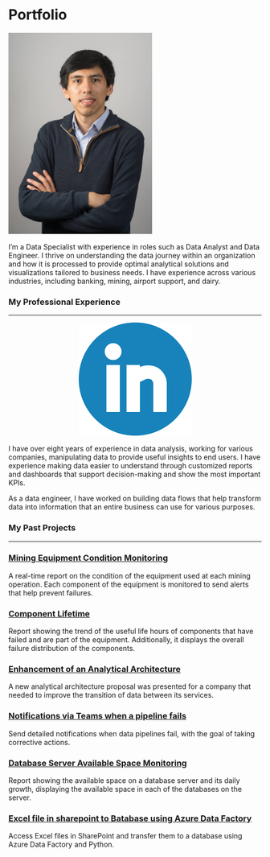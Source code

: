 # Portfolio
<p align="center">

<img src="images/DSC_0535-min.jpg" height=400></p>

<p>I’m a Data Specialist with experience in roles such as Data Analyst and Data Engineer. I thrive on understanding the data journey within an organization and how it is processed to provide optimal analytical solutions and visualizations tailored to business needs. I have experience across various industries, including banking, mining, airport support, and dairy.</p>


### My Professional Experience

<hr>
  <p align="center">
  <a href="https://www.linkedin.com/in/max-sergio-causso-fretel-96594574/"><img src="images/Linkedin.PNG"></a></p>

<p>I have over eight years of experience in data analysis, working for various companies, manipulating data to provide useful insights to end users. I have experience making data easier to understand through customized reports and dashboards that support decision-making and show the most important KPIs.


As a data engineer, I have worked on building data flows that help transform data into information that an entire business can use for various purposes.
</p>



### My Past Projects
<hr>
 <p align="center">

### [Mining Equipment Condition Monitoring](https://github.com/mscausso/Mining-Equipment-Condition-Monitoring/blob/main/README.md)
A real-time report on the condition of the equipment used at each mining operation. Each component of the equipment is monitored to send alerts that help prevent failures.
  
### [Component Lifetime](https://github.com/mscausso/ComponentLifetime/blob/main/README.md)
Report showing the trend of the useful life hours of components that have failed and are part of the equipment. Additionally, it displays the overall failure distribution of the components.

### [Enhancement of an Analytical Architecture](https://github.com/mscausso/Enhancement-of-an-Analytical-Architecture/blob/main/README.md)
A new analytical architecture proposal was presented for a company that needed to improve the transition of data between its services.

### [Notifications via Teams when a pipeline fails](https://github.com/mscausso/Notifications-via-Teams-when-a-pipeline-fails/blob/main/README.md)
Send detailed notifications when data pipelines fail, with the goal of taking corrective actions.

### [Database Server Available Space Monitoring](https://github.com/mscausso/Database--Server-Available-Space-Monitoring/blob/main/README.md)
Report showing the available space on a database server and its daily growth, displaying the available space in each of the databases on the server.

### [Excel file in sharepoint to Batabase using Azure Data Factory](https://github.com/mscausso/ExcelFileSPtoBD/blob/main/README.md)
Access Excel files in SharePoint and transfer them to a database using Azure Data Factory and Python.
